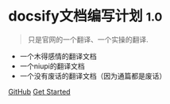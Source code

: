 # docsify文档编写计划 <small>1.0</small>

> 只是官网的一个翻译、一个实操的翻译.

- 一个木得感情的翻译文档
- 一个niupi的翻译文档
- 一个没有废话的翻译文档（因为通篇都是废话）

[GitHub](https://gitee.com/shafish/ToolMan/blob/master/Docsify%E4%BD%BF%E7%94%A8%E6%96%87%E6%A1%A3.md)
[Get Started](#Headline)
